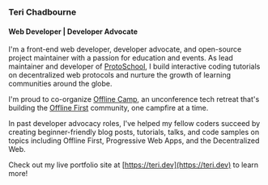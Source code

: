 ### Teri Chadbourne
#### Web Developer | Developer Advocate


I'm a front-end web developer, developer advocate, and open-source project maintainer
with a passion for education and events. As lead maintainer and developer of
<a href="https://proto.school" target="_blank">ProtoSchool</a>,
I build interactive coding tutorials on decentralized web protocols and nurture
the growth of learning communities around the globe.

I'm proud to co-organize <a href="http://offlinefirst.org/camp" target="_blank">
Offline Camp</a>, an unconference tech retreat that's building the
<a href="http://offlinefirst.org/" target="_blank">Offline First</a> community, one
campfire at a time.

In past developer advocacy roles, I've helped my fellow coders
succeed by creating beginner-friendly blog
posts, tutorials, talks, and code
samples on topics including Offline First,  Progressive Web Apps, and the Decentralized Web.

Check out my live portfolio site at [https://teri.dev](https://teri.dev) to learn more!
